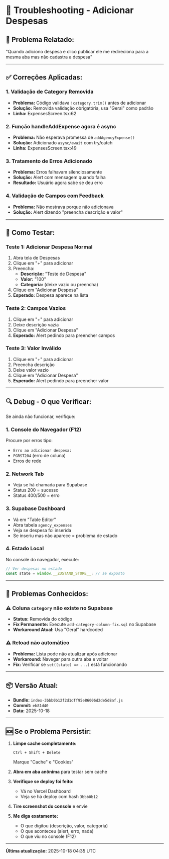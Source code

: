 # 🔧 Troubleshooting - Adicionar Despesas

## 🐛 Problema Relatado:
"Quando adiciono despesa e clico publicar ele me redireciona para a mesma aba mas não cadastra a despesa"

---

## ✅ Correções Aplicadas:

### 1. **Validação de Category Removida**
- **Problema:** Código validava `!category.trim()` antes de adicionar
- **Solução:** Removida validação obrigatória, usa "Geral" como padrão
- **Linha:** ExpensesScreen.tsx:62

### 2. **Função handleAddExpense agora é async**
- **Problema:** Não esperava promessa de `addAgencyExpense()`
- **Solução:** Adicionado `async/await` com try/catch
- **Linha:** ExpensesScreen.tsx:49

### 3. **Tratamento de Erros Adicionado**
- **Problema:** Erros falhavam silenciosamente
- **Solução:** Alert com mensagem quando falha
- **Resultado:** Usuário agora sabe se deu erro

### 4. **Validação de Campos com Feedback**
- **Problema:** Não mostrava porque não adicionava
- **Solução:** Alert dizendo "preencha descrição e valor"

---

## 🧪 Como Testar:

### Teste 1: Adicionar Despesa Normal
1. Abra tela de Despesas
2. Clique em "+" para adicionar
3. Preencha:
   - **Descrição:** "Teste de Despesa"
   - **Valor:** "100"
   - **Categoria:** (deixe vazio ou preencha)
4. Clique em "Adicionar Despesa"
5. **Esperado:** Despesa aparece na lista

### Teste 2: Campos Vazios
1. Clique em "+" para adicionar
2. Deixe descrição vazia
3. Clique em "Adicionar Despesa"
4. **Esperado:** Alert pedindo para preencher campos

### Teste 3: Valor Inválido
1. Clique em "+" para adicionar
2. Preencha descrição
3. Deixe valor vazio
4. Clique em "Adicionar Despesa"
5. **Esperado:** Alert pedindo para preencher valor

---

## 🔍 Debug - O que Verificar:

Se ainda não funcionar, verifique:

### 1. Console do Navegador (F12)
Procure por erros tipo:
- `Erro ao adicionar despesa:`
- `PGRST204` (erro de coluna)
- Erros de rede

### 2. Network Tab
- Veja se há chamada para Supabase
- Status 200 = sucesso
- Status 400/500 = erro

### 3. Supabase Dashboard
- Vá em "Table Editor"
- Abra tabela `agency_expenses`
- Veja se despesa foi inserida
- Se inseriu mas não aparece = problema de estado

### 4. Estado Local
No console do navegador, execute:
```javascript
// Ver despesas no estado
const state = window.__ZUSTAND_STORE__; // se exposto
```

---

## 🐛 Problemas Conhecidos:

### ⚠️ Coluna `category` não existe no Supabase
- **Status:** Removida do código
- **Fix Permanente:** Execute `add-category-column-fix.sql` no Supabase
- **Workaround Atual:** Usa "Geral" hardcoded

### ⚠️ Reload não automático
- **Problema:** Lista pode não atualizar após adicionar
- **Workaround:** Navegar para outra aba e voltar
- **Fix:** Verificar se `set((state) => ...)` está funcionando

---

## 📦 Versão Atual:

- **Bundle:** `index-3bbb0b12f2d1dff95e86006d2de5d8af.js`
- **Commit:** `eb81d40`
- **Data:** 2025-10-18

---

## 🆘 Se o Problema Persistir:

1. **Limpe cache completamente:**
   ```
   Ctrl + Shift + Delete
   ```
   Marque "Cache" e "Cookies"

2. **Abra em aba anônima** para testar sem cache

3. **Verifique se deploy foi feito:**
   - Vá no Vercel Dashboard
   - Veja se há deploy com hash `3bbb0b12`

4. **Tire screenshot do console** e envie

5. **Me diga exatamente:**
   - O que digitou (descrição, valor, categoria)
   - O que aconteceu (alert, erro, nada)
   - O que viu no console (F12)

---

**Última atualização:** 2025-10-18 04:35 UTC
